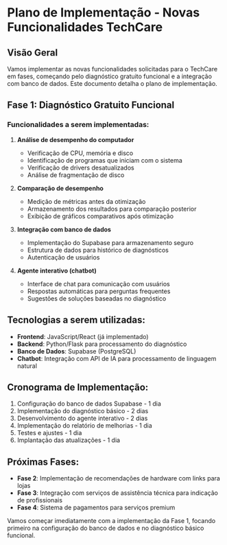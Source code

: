 # Plano de Implementação - Novas Funcionalidades TechCare

## Visão Geral
Vamos implementar as novas funcionalidades solicitadas para o TechCare em fases, começando pelo diagnóstico gratuito funcional e a integração com banco de dados. Este documento detalha o plano de implementação.

## Fase 1: Diagnóstico Gratuito Funcional

### Funcionalidades a serem implementadas:
1. **Análise de desempenho do computador**
   - Verificação de CPU, memória e disco
   - Identificação de programas que iniciam com o sistema
   - Verificação de drivers desatualizados
   - Análise de fragmentação de disco

2. **Comparação de desempenho**
   - Medição de métricas antes da otimização
   - Armazenamento dos resultados para comparação posterior
   - Exibição de gráficos comparativos após otimização

3. **Integração com banco de dados**
   - Implementação do Supabase para armazenamento seguro
   - Estrutura de dados para histórico de diagnósticos
   - Autenticação de usuários

4. **Agente interativo (chatbot)**
   - Interface de chat para comunicação com usuários
   - Respostas automáticas para perguntas frequentes
   - Sugestões de soluções baseadas no diagnóstico

## Tecnologias a serem utilizadas:
- **Frontend**: JavaScript/React (já implementado)
- **Backend**: Python/Flask para processamento do diagnóstico
- **Banco de Dados**: Supabase (PostgreSQL)
- **Chatbot**: Integração com API de IA para processamento de linguagem natural

## Cronograma de Implementação:
1. Configuração do banco de dados Supabase - 1 dia
2. Implementação do diagnóstico básico - 2 dias
3. Desenvolvimento do agente interativo - 2 dias
4. Implementação do relatório de melhorias - 1 dia
5. Testes e ajustes - 1 dia
6. Implantação das atualizações - 1 dia

## Próximas Fases:
- **Fase 2**: Implementação de recomendações de hardware com links para lojas
- **Fase 3**: Integração com serviços de assistência técnica para indicação de profissionais
- **Fase 4**: Sistema de pagamentos para serviços premium

Vamos começar imediatamente com a implementação da Fase 1, focando primeiro na configuração do banco de dados e no diagnóstico básico funcional.
